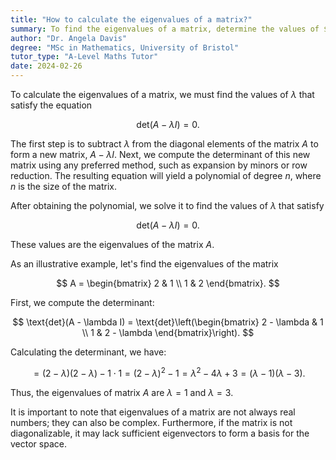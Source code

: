 ```yaml
---
title: "How to calculate the eigenvalues of a matrix?"
summary: To find the eigenvalues of a matrix, determine the values of $\lambda$ that solve the equation $det(A - \lambda I) = 0$.
author: "Dr. Angela Davis"
degree: "MSc in Mathematics, University of Bristol"
tutor_type: "A-Level Maths Tutor"
date: 2024-02-26
---
```


To calculate the eigenvalues of a matrix, we must find the values of $\lambda$ that satisfy the equation 

$$
\text{det}(A - \lambda I) = 0.
$$

The first step is to subtract $\lambda$ from the diagonal elements of the matrix $A$ to form a new matrix, $A - \lambda I$. Next, we compute the determinant of this new matrix using any preferred method, such as expansion by minors or row reduction. The resulting equation will yield a polynomial of degree $n$, where $n$ is the size of the matrix.

After obtaining the polynomial, we solve it to find the values of $\lambda$ that satisfy 

$$
\text{det}(A - \lambda I) = 0.
$$ 

These values are the eigenvalues of the matrix $A$.

As an illustrative example, let's find the eigenvalues of the matrix 

$$
A = \begin{bmatrix} 2 & 1 \\ 1 & 2 \end{bmatrix}.
$$ 

First, we compute the determinant:

$$
\text{det}(A - \lambda I) = \text{det}\left(\begin{bmatrix} 2 - \lambda & 1 \\ 1 & 2 - \lambda \end{bmatrix}\right).
$$ 

Calculating the determinant, we have:

$$
= (2 - \lambda)(2 - \lambda) - 1 \cdot 1 
= (2 - \lambda)^2 - 1 
= \lambda^2 - 4\lambda + 3 
= (\lambda - 1)(\lambda - 3).
$$ 

Thus, the eigenvalues of matrix $A$ are $\lambda = 1$ and $\lambda = 3$.

It is important to note that eigenvalues of a matrix are not always real numbers; they can also be complex. Furthermore, if the matrix is not diagonalizable, it may lack sufficient eigenvectors to form a basis for the vector space.
    